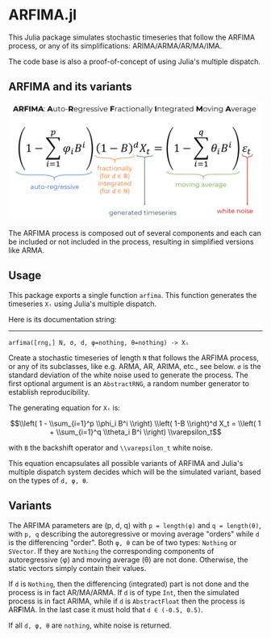 # ARFIMA.jl
This Julia package simulates stochastic timeseries that follow the ARFIMA process, or any of its simplifications: ARIMA/ARMA/AR/MA/IMA.

The code base is also a proof-of-concept of using Julia's multiple dispatch.

## ARFIMA and its variants
![the ARFIMA process](ARFIMA.png)

The ARFIMA process is composed out of several components and each can be included or not included in the process, resulting in simplified versions like ARMA.

## Usage
This package exports a single function `arfima`. This function  generates the timeseries `Xₜ` using Julia's multiple dispatch.

Here is its documentation string:

---

    arfima([rng,] N, σ, d, φ=nothing, θ=nothing) -> Xₜ
Create a stochastic timeseries of length `N` that follows the ARFIMA
process, or any of its subclasses, like e.g. ARMA, AR, ARIMA, etc., see below.
`σ` is the standard deviation of the white noise used to generate the
process. The first optional argument is an `AbstractRNG`, a random
number generator to establish reproducibility.

The generating equation for `Xₜ` is:
```math
\\left( 1 - \\sum_{i=1}^p \\phi_i B^i \\right)
\\left( 1-B \\right)^d X_t
=
\\left( 1 + \\sum_{i=1}^q \\theta_i B^i \\right) \\varepsilon_t
```
with ``B`` the backshift operator and ``\\varepsilon_t`` white noise.

This equation encapsulates all possible variants of ARFIMA and Julia's
multiple dispatch system decides which will be the simulated variant,
based on the types of `d, φ, θ`.

## Variants
The ARFIMA parameters are (p, d, q) with `p = length(φ)` and `q = length(θ)`,
with `p, q` describing the autoregressive or moving average "orders" while
`d` is the differencing "order".
Both `φ, θ` can be of two types: `Nothing` or `SVector`. If they are `Nothing`
the corresponding components of autoregressive (φ) and moving average (θ)
are not done. Otherwise, the static vectors simply contain their values.

If `d` is `Nothing`, then the differencing (integrated)
part is not done and the process is in fact AR/MA/ARMA.
If `d` is of type `Int`, then the simulated process is in fact ARIMA,
while if `d` is `AbstractFloat` then the process is AR**F**IMA.
In the last case it must hold that `d ∈ (-0.5, 0.5)`.

If all `d, φ, θ` are `nothing`, white noise is returned.

